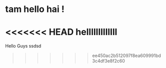# tam hello hai !
<<<<<<< HEAD
helllllllllllll
=======
Hello Guys ssdsd
>>>>>>> ee450ac2b512097f8ea609991bd3c4df3e8f2c60
